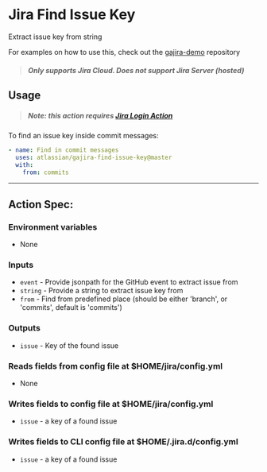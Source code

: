 # Jira Find Issue Key
Extract issue key from string

For examples on how to use this, check out the [gajira-demo](https://github.com/atlassian/gajira-demo) repository
> ##### Only supports Jira Cloud. Does not support Jira Server (hosted)

## Usage

> ##### Note: this action requires [Jira Login Action](https://github.com/marketplace/actions/jira-login)

To find an issue key inside commit messages:
```yaml
- name: Find in commit messages
  uses: atlassian/gajira-find-issue-key@master
  with:
    from: commits
```

----
## Action Spec:

### Environment variables
- None

### Inputs
- `event` - Provide jsonpath for the GitHub event to extract issue from
- `string` - Provide a string to extract issue key from
- `from` - Find from predefined place (should be either 'branch', or 'commits', default is 'commits')

### Outputs
- `issue` - Key of the found issue

### Reads fields from config file at $HOME/jira/config.yml
- None

### Writes fields to config file at $HOME/jira/config.yml
- `issue` - a key of a found issue

### Writes fields to CLI config file at $HOME/.jira.d/config.yml
- `issue` - a key of a found issue
